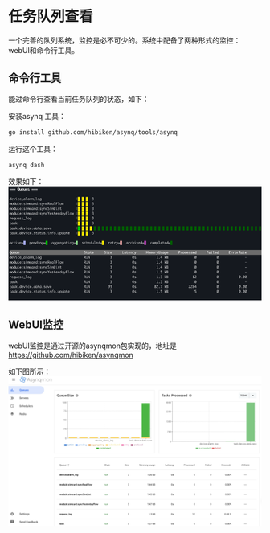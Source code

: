# 任务队列查看

一个完善的队列系统，监控是必不可少的。系统中配备了两种形式的监控：webUI和命令行工具。

## 命令行工具

能过命令行查看当前任务队列的状态，如下：

安装asynq 工具：

```bash
go install github.com/hibiken/asynq/tools/asynq  

```
运行这个工具：

```bash
asynq dash

```
效果如下：
![taskmq01.png](../../public/imgs/develop/performance/taskmq01.png)


## WebUI监控

webUI监控是通过开源的asynqmon包实现的，地址是 https://github.com/hibiken/asynqmon

如下图所示：
![taskmq02.png](../../public/imgs/develop/performance/taskmq02.png)
